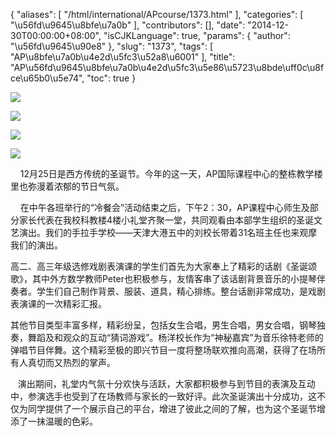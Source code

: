 {
    "aliases": [
        "/html/international/APcourse/1373.html"
    ],
    "categories": [
        "\u56fd\u9645\u8bfe\u7a0b"
    ],
    "contributors": [],
    "date": "2014-12-30T00:00:00+08:00",
    "isCJKLanguage": true,
    "params": {
        "author": "\u56fd\u9645\u90e8"
    },
    "slug": "1373",
    "tags": [
        "AP\u8bfe\u7a0b\u4e2d\u5fc3\u52a8\u6001"
    ],
    "title": "AP\u56fd\u9645\u8bfe\u7a0b\u4e2d\u5fc3\u5e86\u5723\u8bde\uff0c\u8fce\u65b0\u5e74",
    "toc": true
}

![](https://cdn.tfls.online/mirror/full/ab1fd28050c5bb017b169925850843b87edd4ee5.jpg)




![](https://cdn.tfls.online/mirror/full/5c0b2c257c44eaf5eba53ef16d46d937f231af68.jpg)




![](https://cdn.tfls.online/mirror/full/78b2355f6b9e1e1b3920f78158cbb2238673dbe3.jpg)




![](https://cdn.tfls.online/mirror/full/2d5f959cadffe4cf7fdb8871f9e1e0ecd17b3e02.jpg)




  





    12月25日是西方传统的圣诞节。今年的这一天，AP国际课程中心的整栋教学楼里也弥漫着浓郁的节日气氛。




    在中午各班举行的“冷餐会”活动结束之后，下午2：30，AP课程中心师生及部分家长代表在我校科教楼4楼小礼堂齐聚一堂，共同观看由本部学生组织的圣诞文艺演出。我们的手拉手学校——天津大港五中的刘校长带着31名班主任也来观摩我们的演出。




高二、高三年级选修戏剧表演课的学生们首先为大家奉上了精彩的话剧《圣诞颂歌》，其中外方数学教师Peter也积极参与，友情客串了该话剧背景音乐的小提琴伴奏者。学生们自己制作背景、服装、道具，精心排练。整台话剧非常成功，是戏剧表演课的一次精彩汇报。




其他节目类型丰富多样，精彩纷呈，包括女生合唱，男生合唱，男女合唱，钢琴独奏，舞蹈及和观众的互动“猜词游戏”。杨洋校长作为“神秘嘉宾”为音乐徐特老师的弹唱节目伴舞。这个精彩至极的即兴节目一度将整场联欢推向高潮，获得了在场所有人真切而又热烈的掌声。




   演出期间，礼堂内气氛十分欢快与活跃，大家都积极参与到节目的表演及互动中，参演选手也受到了在场教师与家长的一致好评。此次圣诞演出十分成功，这不仅为同学提供了一个展示自己的平台，增进了彼此之间的了解，也为这个圣诞节增添了一抹温暖的色彩。




  



